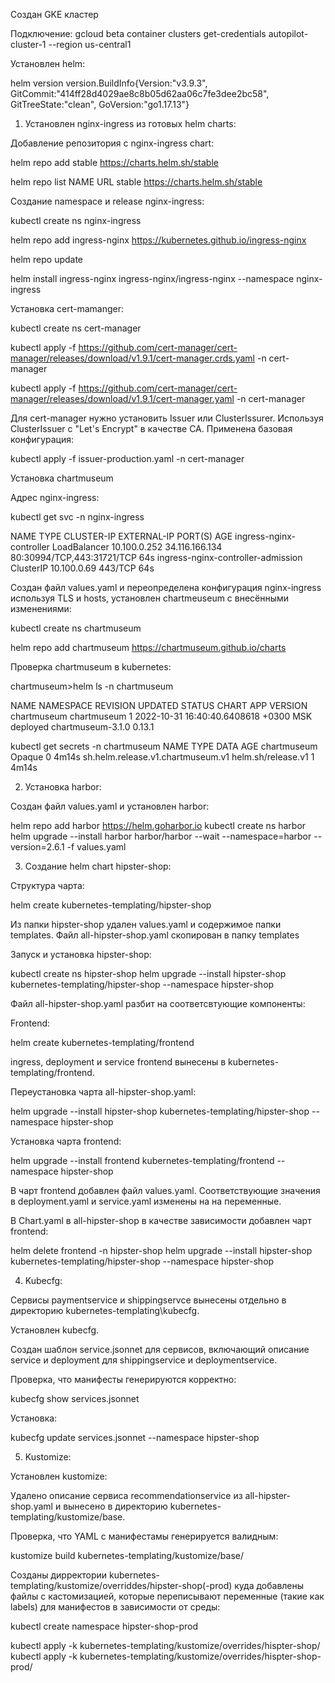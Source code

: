 Создан GKE кластер

Подключение:
gcloud beta container clusters get-credentials autopilot-cluster-1 --region us-central1

Установлен helm:

helm version
version.BuildInfo{Version:"v3.9.3", GitCommit:"414ff28d4029ae8c8b05d62aa06c7fe3dee2bc58", GitTreeState:"clean", GoVersion:"go1.17.13"}

1. Установлен nginx-ingress из готовых helm charts:

Добавление репозитория с nginx-ingress chart:

helm repo add stable https://charts.helm.sh/stable 

helm repo list
NAME    URL
stable  https://charts.helm.sh/stable

Создание namespace и release nginx-ingress:

kubectl create ns nginx-ingress

helm repo add ingress-nginx https://kubernetes.github.io/ingress-nginx

helm repo update

helm install ingress-nginx ingress-nginx/ingress-nginx --namespace nginx-ingress

Установка cert-mamanger:

kubectl create ns cert-manager

kubectl apply -f https://github.com/cert-manager/cert-manager/releases/download/v1.9.1/cert-manager.crds.yaml -n cert-manager

kubectl apply -f https://github.com/cert-manager/cert-manager/releases/download/v1.9.1/cert-manager.yaml -n cert-manager

Для cert-manager нужно установить Issuer или ClusterIssurer. Используя ClusterIssuer с "Let's Encrypt" в качестве CA. Применена базовая конфигурация:

kubectl apply -f issuer-production.yaml -n cert-manager

Установка chartmuseum

Адрес nginx-ingress:

kubectl get svc -n nginx-ingress

NAME                                 TYPE           CLUSTER-IP     EXTERNAL-IP      PORT(S)                      AGE
ingress-nginx-controller             LoadBalancer   10.100.0.252   34.116.166.134   80:30994/TCP,443:31721/TCP   64s
ingress-nginx-controller-admission   ClusterIP      10.100.0.69    <none>           443/TCP                      64s

Создан файл values.yaml и переопределена конфигурация nginx-ingress используя TLS и hosts, установлен chartmeuseum с внесёнными изменениями:

kubectl create ns chartmuseum

helm repo add chartmuseum https://chartmuseum.github.io/charts


Проверка chartmuseum в kubernetes:

chartmuseum>helm ls -n chartmuseum

NAME            NAMESPACE       REVISION        UPDATED                                 STATUS          CHART                   APP VERSION
chartmuseum     chartmuseum     1               2022-10-31 16:40:40.6408618 +0300 MSK   deployed        chartmuseum-3.1.0       0.13.1

kubectl get secrets -n chartmuseum
NAME                                TYPE                 DATA   AGE
chartmuseum                         Opaque               0      4m14s
sh.helm.release.v1.chartmuseum.v1   helm.sh/release.v1   1      4m14s


2. Установка harbor:

Создан файл values.yaml и установлен harbor:

helm repo add harbor https://helm.goharbor.io
kubectl create ns harbor
helm upgrade --install harbor harbor/harbor --wait --namespace=harbor --version=2.6.1 -f values.yaml

3. Создание helm chart hipster-shop:

Структура чарта:

helm create kubernetes-templating/hipster-shop

Из папки hipster-shop удален values.yaml и содержимое папки templates. Файл all-hipster-shop.yaml скопирован в папку templates

Запуск и установка hipster-shop:

kubectl create ns hipster-shop
helm upgrade --install hipster-shop kubernetes-templating/hipster-shop --namespace hipster-shop

Файл all-hipster-shop.yaml разбит на соответсвтующие компоненты:

Frontend:

helm create kubernetes-templating/frontend

ingress, deployment и service frontend вынесены в kubernetes-templating/frontend. 

Переустановка чарта all-hipster-shop.yaml:

helm upgrade --install hipster-shop kubernetes-templating/hipster-shop --namespace hipster-shop

Установка чарта frontend:

helm upgrade --install frontend kubernetes-templating/frontend --namespace hipster-shop

В чарт frontend добавлен файл values.yaml. Соответствующие значения в deployment.yaml и service.yaml изменены на  на переменные.

В Chart.yaml в all-hipster-shop в качестве зависимости добавлен чарт frontend:

helm delete frontend -n hipster-shop
helm upgrade --install hipster-shop kubernetes-templating/hipster-shop --namespace hipster-shop

4. Kubecfg:

Cервисы paymentservice и shippingservce вынесены отдельно в директорию kubernetes-templating\kubecfg.

Установлен kubecfg.

Создан шаблон service.jsonnet для сервисов, включающий описание service и deployment для shippingservice и deploymentservice.

Проверка, что манифесты генерируются корректно:

kubecfg show services.jsonnet

Установка:

kubecfg update services.jsonnet --namespace hipster-shop

5. Kustomize:

Установлен kustomize:

Удалено описание сервиса recommendationservice из all-hipster-shop.yaml и вынесено в директорию kubernetes-templating/kustomize/base.

Проверка, что YAML с манифестамы генерируется валидным:

kustomize build kubernetes-templating/kustomize/base/

Созданы дирректории kubernetes-templating/kustomize/overriddes/hipster-shop(-prod) куда добавлены файлы с кастомизацией, которые переписывают переменные (такие как labels) для манифестов в зависимости от среды:

kubectl create namespace hipster-shop-prod

kubectl apply -k kubernetes-templating/kustomize/overrides/hispter-shop/
kubectl apply -k kubernetes-templating/kustomize/overrides/hispter-shop-prod/